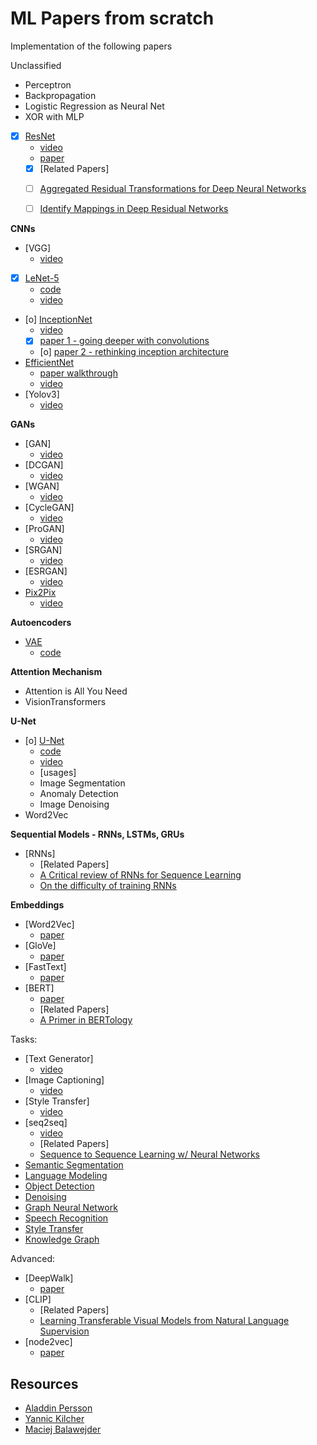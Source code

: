 # ML Papers from scratch

Implementation of the following papers

Unclassified
- Perceptron
- Backpropagation
- Logistic Regression as Neural Net
- XOR with MLP
- [X] [ResNet](https://arxiv.org/pdf/1512.03385)
    * [video](https://www.youtube.com/watch?v=DkNIBBBvcPs&list=PLhhyoLH6IjfxeoooqP9rhU3HJIAVAJ3Vz&index=20)
    * [paper](https://arxiv.org/pdf/1512.03385)
    * [X] [Related Papers]
	+ [ ] [Aggregated Residual Transformations for Deep Neural Networks](https://arxiv.org/pdf/1611.05431)
	+ [ ] [Identify Mappings in Deep Residual Networks](https://arxiv.org/pdf/1603.05027)


**CNNs**
- [VGG]
    * [video](https://www.youtube.com/watch?v=ACmuBbuXn20&list=PLhhyoLH6IjfxeoooqP9rhU3HJIAVAJ3Vz&index=18)
- [X] [LeNet-5](http://vision.stanford.edu/cs598_spring07/papers/Lecun98.pdf)
    * [code](https://www.digitalocean.com/community/tutorials/writing-lenet5-from-scratch-in-python)
    * [video](https://www.youtube.com/watch?v=fcOW-Zyb5Bo&list=PLhhyoLH6IjfxeoooqP9rhU3HJIAVAJ3Vz&index=17)
- [o] [InceptionNet](https://paperswithcode.com/method/inception-v3)
    * [video](https://www.youtube.com/watch?v=uQc4Fs7yx5I&list=PLhhyoLH6IjfxeoooqP9rhU3HJIAVAJ3Vz&index=19)
    * [X] [paper 1 - going deeper with convolutions](https://arxiv.org/pdf/1409.4842)
    * [o] [paper 2 - rethinking inception architecture](https://arxiv.org/pdf/1512.00567v3)
- [EfficientNet](https://paperswithcode.com/method/efficientnet)
    * [paper walkthrough](https://www.youtube.com/watch?v=_OZsGQHB41s)
    * [video](https://www.youtube.com/watch?v=fR_0o25kigM&list=PLhhyoLH6IjfxeoooqP9rhU3HJIAVAJ3Vz&index=21)
- [Yolov3]
    * [video](https://www.youtube.com/watch?v=Grir6TZbc1M&list=PLhhyoLH6IjfxeoooqP9rhU3HJIAVAJ3Vz&index=49)

**GANs**
- [GAN]
    * [video](https://www.youtube.com/watch?v=OljTVUVzPpM&list=PLhhyoLH6IjfxeoooqP9rhU3HJIAVAJ3Vz&index=25)
- [DCGAN]
    * [video](https://www.youtube.com/watch?v=IZtv9s_Wx9I&list=PLhhyoLH6IjfxeoooqP9rhU3HJIAVAJ3Vz&index=26)
- [WGAN]
    * [video](https://www.youtube.com/watch?v=pG0QZ7OddX4&list=PLhhyoLH6IjfxeoooqP9rhU3HJIAVAJ3Vz&index=27)
- [CycleGAN]
    * [video](https://www.youtube.com/watch?v=4LktBHGCNfw&list=PLhhyoLH6IjfxeoooqP9rhU3HJIAVAJ3Vz&index=30)
- [ProGAN]
    * [video](https://www.youtube.com/watch?v=nkQHASviYac&list=PLhhyoLH6IjfxeoooqP9rhU3HJIAVAJ3Vz&index=31)
- [SRGAN]
    * [video](https://www.youtube.com/watch?v=7FO9qDOhRCc&list=PLhhyoLH6IjfxeoooqP9rhU3HJIAVAJ3Vz&index=32)
- [ESRGAN]
    * [video](https://www.youtube.com/watch?v=ZM4_s5dAWpI&list=PLhhyoLH6IjfxeoooqP9rhU3HJIAVAJ3Vz&index=33)
- [Pix2Pix](https://paperswithcode.com/method/pix2pix)
    * [video](https://www.youtube.com/watch?v=SuddDSqGRzg&list=PLhhyoLH6IjfxeoooqP9rhU3HJIAVAJ3Vz&index=29)

**Autoencoders**

- [VAE](https://paperswithcode.com/method/vae)
    * [code](https://github.com/AntixK/PyTorch-VAE/blob/8700d245a9735640dda458db4cf40708caf2e77f/models/vanilla_vae.py#L8)

**Attention Mechanism**
- Attention is All You Need
- VisionTransformers

**U-Net**
- [o] [U-Net](https://paperswithcode.com/method/u-net)
    * [code](https://github.com/milesial/Pytorch-UNet/tree/67bf11b4db4c5f2891bd7e8e7f58bcde8ee2d2db?tab=readme-ov-file)
    * [video](https://www.youtube.com/watch?v=IHq1t7NxS8k&list=PLhhyoLH6IjfxeoooqP9rhU3HJIAVAJ3Vz&index=43)
    * [usages]
	+ Image Segmentation
	+ Anomaly Detection
	+ Image Denoising
- Word2Vec

**Sequential Models - RNNs, LSTMs, GRUs**
- [RNNs]
    * [Related Papers]
	+ [A Critical review of RNNs for Sequence Learning](https://arxiv.org/pdf/1506.00019)
	+ [On the difficulty of training RNNs](https://arxiv.org/pdf/1211.5063)

**Embeddings**

- [Word2Vec]
    * [paper](https://arxiv.org/pdf/1301.3781)
- [GloVe]
    * [paper](https://nlp.stanford.edu/pubs/glove.pdf)
- [FastText]
    * [paper](https://arxiv.org/pdf/1607.04606)
- [BERT]
    * [paper](https://arxiv.org/pdf/1810.04805)
    * [Related Papers]
	+ [A Primer in BERTology](https://arxiv.org/pdf/2002.12327)

Tasks:
- [Text Generator]
    * [video](https://www.youtube.com/watch?v=WujVlF_6h5A&list=PLhhyoLH6IjfxeoooqP9rhU3HJIAVAJ3Vz&index=34)
- [Image Captioning]
    * [video](https://www.youtube.com/watch?v=y2BaTt1fxJU&list=PLhhyoLH6IjfxeoooqP9rhU3HJIAVAJ3Vz&index=22)
- [Style Transfer]
    * [video](https://www.youtube.com/watch?v=imX4kSKDY7s&list=PLhhyoLH6IjfxeoooqP9rhU3HJIAVAJ3Vz&index=23)
- [seq2seq]
    * [video](https://www.youtube.com/watch?v=EoGUlvhRYpk&list=PLhhyoLH6IjfxeoooqP9rhU3HJIAVAJ3Vz&index=39)
    * [Related Papers]
	+ [Sequence to Sequence Learning w/ Neural Networks](https://arxiv.org/pdf/1409.3215)
- [Semantic Segmentation](https://paperswithcode.com/task/semantic-segmentation)
- [Language Modeling](https://paperswithcode.com/task/language-modelling)
- [Object Detection](https://paperswithcode.com/task/object-detection)
- [Denoising](https://paperswithcode.com/task/denoising)
- [Graph Neural Network](https://paperswithcode.com/task/graph-neural-network)
- [Speech Recognition](https://paperswithcode.com/task/speech-recognition)
- [Style Transfer](https://paperswithcode.com/task/style-transfer)
- [Knowledge Graph](https://paperswithcode.com/task/knowledge-graphs)


Advanced:
- [DeepWalk]
    * [paper](https://arxiv.org/pdf/1403.6652)
- [CLIP]
    * [Related Papers]
	+ [Learning Transferable Visual Models from Natural Language Supervision](https://arxiv.org/pdf/2103.00020)
- [node2vec]
    * [paper](https://arxiv.org/pdf/1607.00653)

## Resources

- [Aladdin Persson](https://www.youtube.com/@AladdinPersson)
- [Yannic Kilcher](https://www.youtube.com/@YannicKilcher)
- [Maciej Balawejder](https://www.youtube.com/@maciejbalawejder)



